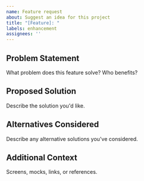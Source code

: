 ```yaml
---
name: Feature request
about: Suggest an idea for this project
title: "[Feature]: "
labels: enhancement
assignees: ''
---
```


## Problem Statement

What problem does this feature solve? Who benefits?

## Proposed Solution

Describe the solution you'd like.

## Alternatives Considered

Describe any alternative solutions you've considered.

## Additional Context

Screens, mocks, links, or references.





